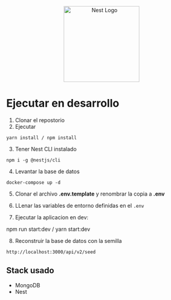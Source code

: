 <p align="center">
  <a href="http://nestjs.com/" target="blank"><img src="https://nestjs.com/img/logo-small.svg" width="200" alt="Nest Logo" /></a>
</p>


# Ejecutar en desarrollo

1. Clonar el repostorio
2. Ejecutar

```
yarn install / npm install
```

3. Tener Nest CLI instalado

```
npm i -g @nestjs/cli
```

4. Levantar la base de datos

```
docker-compose up -d
```
5. Clonar el archivo __.env.template__ y renombrar la copia a __.env__

6. LLenar las variables de entorno definidas en el ```.env```

7. Ejecutar la aplicacion en dev:

npm run start:dev  / yarn start:dev

8. Reconstruir la base de datos con la semilla

```
http://localhost:3000/api/v2/seed
```

## Stack usado
* MongoDB
* Nest